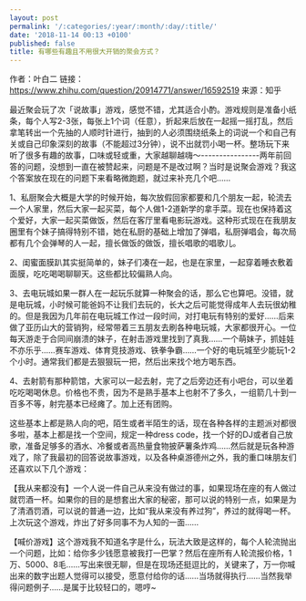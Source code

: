 ```yaml
---
layout: post
permalink: '/:categories/:year/:month/:day/:title/'
date: '2018-11-14 00:13 +0100'
published: false
title: 有哪些有趣且不用很大开销的聚会方式？
---
```

作者：叶白二
链接：https://www.zhihu.com/question/20914771/answer/16592519
来源：知乎

最近聚会玩了次「说故事」游戏，感觉不错，尤其适合小酌。游戏规则是准备小纸条，每个人写2-3张，每张上1个词（任意），折起来后放在一起摇一摇打乱，然后拿笔转出一个先抽的人顺时针进行，抽到的人必须围绕纸条上的词说一个和自己有关或自己印象深刻的故事（不能超过3分钟），说不出就罚小喝一杯。整场玩下来听了很多有趣的故事，口味或轻或重，大家越聊越嗨〜----------------两年前回答的问题，没想到一直在被赞起来，问题是不是改过啊？当时是说聚会游戏？我这个答案放在现在的问题下来看略微跑题，就过来补充几个吧……

1、私厨聚会大概是大学的时候开始，每次放假回家都要和几个朋友一起，轮流去一个人家里，然后大家一起买菜，每个人做1-2道新学的拿手菜。现在也保持着这个爱好，大家一起买菜做饭，然后在客厅里看电影玩游戏。这种形式现在在我朋友圈里有个妹子搞得特别不错，她在私厨的基础上增加了弹唱，私厨弹唱会，每次局都有几个会弹琴的人一起，擅长做饭的做饭，擅长唱歌的唱歌儿。

2、闺蜜面膜趴其实挺简单的，妹子们凑在一起，也是在家里，一起穿着睡衣敷着面膜，吃吃喝喝聊聊天。这些都比较偏熟人向。

3、去电玩城如果一群人在一起玩乐就算一种聚会的话，那么它也算吧。没错，就是电玩城，小时候可能爸妈不让我们去玩的，长大之后可能觉得成年人去玩很幼稚的。但是我因为几年前在电玩城工作过一段时间，对打电玩有特别的爱好……后来做了亚历山大的营销狗，经常带着三五朋友去刷各种电玩城，大家都很开心。一位每天游走于合同间崩溃的妹子，在射击游戏里找到了真我……一个萌妹子，抓娃娃不亦乐乎……赛车游戏、体育竞技游戏、铁拳争霸……一个好的电玩城至少能玩1-2个小时。通常我们都是去狠狠玩一把，然后出来找个地方喝东西。

4、去射箭有那种箭馆，大家可以一起去射，完了之后旁边还有小吧台，可以坐着吃吃喝喝休息。价格也不贵，因为不是熟手基本上也射不了多久，一组箭几十到一百多不等，射完基本已经瘫了。加上还有团购。

这些基本上都是熟人向的吧，陌生或者半陌生的话，现在各种各样的主题派对都很多啦，基本上都是找一个空间，规定一种dress code，找一个好的DJ或者自己放歌，准备足够多的酒水、冷餐或者高热量食物披萨薯条炸鸡……然后就是玩各种游戏了，除了我最初的回答说故事游戏，以及各种桌游德州之外，我的重口味朋友们还喜欢以下几个游戏：

【我从来都没有】一个人说一件自己从来没有做过的事，如果现场在座的有人做过就罚酒一杯。如果你的目的是想套出大家的秘密，那可以说的特别一点，如果是为了清酒罚酒，可以说的普通一边，比如“我从来没有养过狗”，养过的就得喝一杯。上次玩这个游戏，炸出了好多同事不为人知的一面……

【喊价游戏】这个游戏我不知道名字是什么，玩法大致是这样的，每个人轮流抛出一个问题，比如：给你多少钱愿意被我打一巴掌？然后在座所有人轮流报价格，1万、5000、8毛……写出来很无聊，但是在现场还挺逗比的，关键来了，万一你喊出来的数字出题人觉得可以接受，愿意付给你的话……当场就得执行……当然我举得问题例子……是属于比较轻口的，嗯哼~
